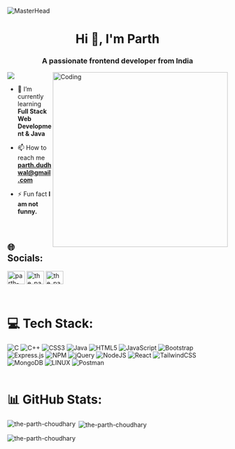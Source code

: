 ![MasterHead](https://camo.githubusercontent.com/4fa9a5bdefafee7e59ad2086429306dfc0c902d0db4d2d1fdfb534b1767d9f62/68747470733a2f2f646576656c6f706572732e67697068792e636f6d2f6272616e63682f6d61737465722f7374617469632f6170692d35313264333663303936363236383237313731303861333862626235633537642e676966)
<h1 align="center">Hi 👋, I'm Parth</h1>
<h3 align="center">A passionate frontend developer from India</h3>
<img align="right" alt="Coding" width="400" src="https://media3.giphy.com/media/v1.Y2lkPTc5MGI3NjExYml4MmJ0MWNqbTF1djdncmh6dDEwb2h5c3dxdDhnYm84OGpna3YwMCZlcD12MV9pbnRlcm5hbF9naWZfYnlfaWQmY3Q9Zw/qgQUggAC3Pfv687qPC/giphy.gif">


[![](https://visitcount.itsvg.in/api?id=The-Parth-Choudhary&icon=6&color=1)](https://visitcount.itsvg.in)

- 🌱 I’m currently learning **Full Stack Web Development & Java**

- 📫 How to reach me **parth.dudhwal@gmail.com**

- ⚡ Fun fact **I am not funny.**
<br>

## 🌐 Socials:
<p align="left">
<a href="https://linkedin.com/in/parth-choudhary-3855a5232" target="blank"><img align="center" src="https://raw.githubusercontent.com/rahuldkjain/github-profile-readme-generator/master/src/images/icons/Social/linked-in-alt.svg" alt="parth-choudhary-3855a5232" height="30" width="40" /></a>
<a href="https://instagram.com/the_parth_choudhary" target="blank"><img align="center" src="https://raw.githubusercontent.com/rahuldkjain/github-profile-readme-generator/master/src/images/icons/Social/instagram.svg" alt="the_parth_choudhary" height="30" width="40" /></a>
<a href="https://www.leetcode.com/the_parth_choudhary" target="blank"><img align="center" src="https://raw.githubusercontent.com/rahuldkjain/github-profile-readme-generator/master/src/images/icons/Social/leet-code.svg" alt="the_parth_choudhary" height="30" width="40" /></a>
</p>
<br>

# 💻 Tech Stack:
![C](https://img.shields.io/badge/c-%2300599C.svg?style=for-the-badge&logo=c&logoColor=white) 
![C++](https://img.shields.io/badge/c++-%2300599C.svg?style=for-the-badge&logo=c%2B%2B&logoColor=white) 
![CSS3](https://img.shields.io/badge/css3-%231572B6.svg?style=for-the-badge&logo=css3&logoColor=white) 
![Java](https://img.shields.io/badge/java-%23ED8B00.svg?style=for-the-badge&logo=java&logoColor=white) 
![HTML5](https://img.shields.io/badge/html5-%23E34F26.svg?style=for-the-badge&logo=html5&logoColor=white) 
![JavaScript](https://img.shields.io/badge/javascript-%23323330.svg?style=for-the-badge&logo=javascript&logoColor=%23F7DF1E) 
![Bootstrap](https://img.shields.io/badge/bootstrap-%23563D7C.svg?style=for-the-badge&logo=bootstrap&logoColor=white) 
![Express.js](https://img.shields.io/badge/express.js-%23404d59.svg?style=for-the-badge&logo=express&logoColor=%2361DAFB) 
![NPM](https://img.shields.io/badge/NPM-%23000000.svg?style=for-the-badge&logo=npm&logoColor=white) 
![jQuery](https://img.shields.io/badge/jquery-%230769AD.svg?style=for-the-badge&logo=jquery&logoColor=white) 
![NodeJS](https://img.shields.io/badge/node.js-6DA55F?style=for-the-badge&logo=node.js&logoColor=white) 
![React](https://img.shields.io/badge/react-%2320232a.svg?style=for-the-badge&logo=react&logoColor=%2361DAFB) 
![TailwindCSS](https://img.shields.io/badge/tailwindcss-%2338B2AC.svg?style=for-the-badge&logo=tailwind-css&logoColor=white) 
![MongoDB](https://img.shields.io/badge/MongoDB-%234ea94b.svg?style=for-the-badge&logo=mongodb&logoColor=white) 
![LINUX](https://img.shields.io/badge/Linux-FCC624?style=for-the-badge&logo=linux&logoColor=black) 
![Postman](https://img.shields.io/badge/Postman-FF6C37?style=for-the-badge&logo=postman&logoColor=white)
<br><br>

# 📊 GitHub Stats:

<p><img align="left" src="https://github-readme-stats.vercel.app/api/top-langs?username=the-parth-choudhary&show_icons=true&title_color=faa625&text_color=fefefe&bg_color=151515&locale=en&layout=compact" alt="the-parth-choudhary" /></p>

<p>&nbsp;<img align="center" src="https://github-readme-stats.vercel.app/api?username=the-parth-choudhary&show_icons=true&title_color=faa625&text_color=fefefe&bg_color=151515&locale=en" alt="the-parth-choudhary" /></p>

<p><img align="center" src="https://github-readme-streak-stats.herokuapp.com/?user=the-parth-choudhary&theme=dark" alt="the-parth-choudhary" /></p>
